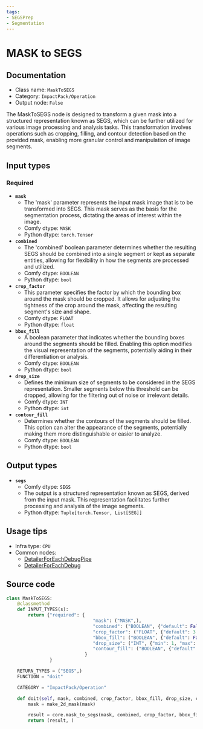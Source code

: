 ```yaml
---
tags:
- SEGSPrep
- Segmentation
---
```


# MASK to SEGS
## Documentation
- Class name: `MaskToSEGS`
- Category: `ImpactPack/Operation`
- Output node: `False`

The MaskToSEGS node is designed to transform a given mask into a structured representation known as SEGS, which can be further utilized for various image processing and analysis tasks. This transformation involves operations such as cropping, filling, and contour detection based on the provided mask, enabling more granular control and manipulation of image segments.
## Input types
### Required
- **`mask`**
    - The 'mask' parameter represents the input mask image that is to be transformed into SEGS. This mask serves as the basis for the segmentation process, dictating the areas of interest within the image.
    - Comfy dtype: `MASK`
    - Python dtype: `torch.Tensor`
- **`combined`**
    - The 'combined' boolean parameter determines whether the resulting SEGS should be combined into a single segment or kept as separate entities, allowing for flexibility in how the segments are processed and utilized.
    - Comfy dtype: `BOOLEAN`
    - Python dtype: `bool`
- **`crop_factor`**
    - This parameter specifies the factor by which the bounding box around the mask should be cropped. It allows for adjusting the tightness of the crop around the mask, affecting the resulting segment's size and shape.
    - Comfy dtype: `FLOAT`
    - Python dtype: `float`
- **`bbox_fill`**
    - A boolean parameter that indicates whether the bounding boxes around the segments should be filled. Enabling this option modifies the visual representation of the segments, potentially aiding in their differentiation or analysis.
    - Comfy dtype: `BOOLEAN`
    - Python dtype: `bool`
- **`drop_size`**
    - Defines the minimum size of segments to be considered in the SEGS representation. Smaller segments below this threshold can be dropped, allowing for the filtering out of noise or irrelevant details.
    - Comfy dtype: `INT`
    - Python dtype: `int`
- **`contour_fill`**
    - Determines whether the contours of the segments should be filled. This option can alter the appearance of the segments, potentially making them more distinguishable or easier to analyze.
    - Comfy dtype: `BOOLEAN`
    - Python dtype: `bool`
## Output types
- **`segs`**
    - Comfy dtype: `SEGS`
    - The output is a structured representation known as SEGS, derived from the input mask. This representation facilitates further processing and analysis of the image segments.
    - Python dtype: `Tuple[torch.Tensor, List[SEG]]`
## Usage tips
- Infra type: `CPU`
- Common nodes:
    - [DetailerForEachDebugPipe](../../ComfyUI-Impact-Pack/Nodes/DetailerForEachDebugPipe.md)
    - [DetailerForEachDebug](../../ComfyUI-Impact-Pack/Nodes/DetailerForEachDebug.md)



## Source code
```python
class MaskToSEGS:
    @classmethod
    def INPUT_TYPES(s):
        return {"required": {
                                "mask": ("MASK",),
                                "combined": ("BOOLEAN", {"default": False, "label_on": "True", "label_off": "False"}),
                                "crop_factor": ("FLOAT", {"default": 3.0, "min": 1.0, "max": 100, "step": 0.1}),
                                "bbox_fill": ("BOOLEAN", {"default": False, "label_on": "enabled", "label_off": "disabled"}),
                                "drop_size": ("INT", {"min": 1, "max": MAX_RESOLUTION, "step": 1, "default": 10}),
                                "contour_fill": ("BOOLEAN", {"default": False, "label_on": "enabled", "label_off": "disabled"}),
                             }
                }

    RETURN_TYPES = ("SEGS",)
    FUNCTION = "doit"

    CATEGORY = "ImpactPack/Operation"

    def doit(self, mask, combined, crop_factor, bbox_fill, drop_size, contour_fill=False):
        mask = make_2d_mask(mask)

        result = core.mask_to_segs(mask, combined, crop_factor, bbox_fill, drop_size, is_contour=contour_fill)
        return (result, )

```
